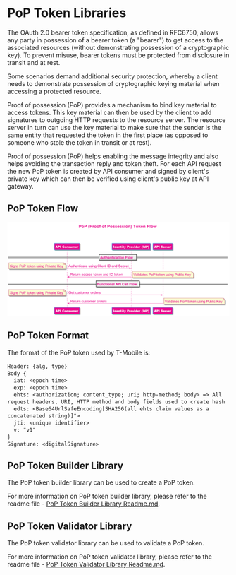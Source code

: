 # PoP Token Libraries

The OAuth 2.0 bearer token specification, as defined in RFC6750, allows any party in possession of a bearer token (a "bearer") to get access to the associated resources (without demonstrating possession of a cryptographic key). To prevent misuse, bearer tokens must be protected from disclosure in transit and at rest.

Some scenarios demand additional security protection, whereby a client needs to demonstrate possession of cryptographic keying material when accessing a protected resource.

Proof of possession (PoP) provides a mechanism to bind key material to access tokens. This key material can then be used by the client to add signatures to outgoing HTTP requests to the resource server. The resource server in turn can use the key material to make sure that the sender is the same entity that requested the token in the first place (as opposed to someone who stole the token in transit or at rest).

Proof of possession (PoP) helps enabling the message integrity and also helps avoiding the transaction reply and token theft.  For each API request the new PoP token is created by API consumer and signed by client's private key which can then be verified using client's public key at API gateway.


## PoP Token Flow

![PoP Token Sequence Diagram](./images/pop_token_sequence_diagram.png)


## PoP Token Format

The format of the PoP token used by T-Mobile is:
```
Header: {alg, type} 
Body { 
  iat: <epoch time> 
  exp: <epoch time> 
  ehts: <authorization; content_type; uri; http-method; body> => All request headers, URI, HTTP method and body fields used to create hash
  edts: <Base64UrlSafeEncoding[SHA256(all ehts claim values as a concatenated string)]">
  jti: <unique identifier> 
  v: "v1"
}
Signature: <digitalSignature>
```


## PoP Token Builder Library
The PoP token builder library can be used to create a PoP token.

For more information on PoP token builder library, please refer to the readme file - [PoP Token Builder Library Readme.md](./lib-tmobile-oss-poptoken-builder/readme.md).


## PoP Token Validator Library

The PoP token validator library can be used to validate a PoP token.

For more information on PoP token validator library, please refer to the readme file - [PoP Token Validator Library Readme.md](./lib-tmobile-oss-poptoken-validator/readme.md).
